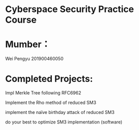 # Cyberspace Security Practice Course
# Mumber：
Wei Pengyu 201900460050
# Completed Projects:
Impl Merkle Tree following RFC6962

Implement the Rho method of reduced SM3

implement the naïve birthday attack of reduced SM3

do your best to optimize SM3 implementation (software)
